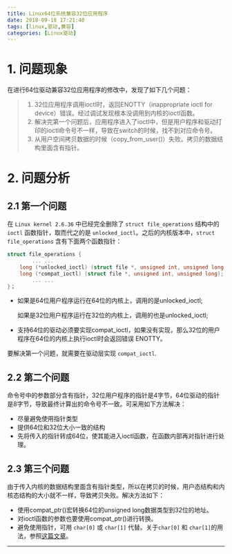```yaml
---
title: Linux64位系统兼容32位应用程序
date: 2018-09-18 17:21:40
tags: [linux,驱动,兼容]
categories: [Linux驱动]
---
```


# 1. 问题现象

在进行64位驱动兼容32位应用程序的修改中，发现了如下几个问题：

> 1. 32位应用程序调用ioctl时，返回ENOTTY（inappropriate ioctl for device）错误。经过调试发现根本没调用到内核的ioctl函数。
> 2. 解决完第一个问题后，应用程序进入了ioctl中，但是用户程序和驱动打印的ioctl命令号不一样，导致在switch的时候，找不到对应命令号。
> 3. 从用户空间拷贝数据的时候（copy_from_user()）失败。拷贝的数据结构里面含有指针。

# 2. 问题分析

## 2.1 第一个问题

在 `Linux kernel 2.6.36` 中已经完全删除了 `struct file_operations` 结构中的 `ioctl` 函数指针，取而代之的是 `unlocked_ioctl`。之后的内核版本中，`struct file_operations` 含有下面两个函数指针：

``` C
struct file_operations {
        ... ...
    long (*unlocked_ioctl) (struct file *, unsigned int, unsigned long);
    long (*compat_ioctl) (struct file *, unsigned int, unsigned long);
        ... ...
}；
```

*  如果是64位用户程序运行在64位的内核上，调用的是unlocked_ioctl;

   如果是32位用户程序运行在32位的内核上，调用的也是unlocked_ioctl;

*  支持64位的驱动必须要实现compat_ioctl，如果没有实现，那么32位的用户程序在64位的内核上执行ioctl时会返回错误 ENOTTY。

要解决第一个问题，就需要在驱动层实现 `compat_ioctl`.

## 2.2 第二个问题

命令号中的参数部分含有指针，32位用户程序的指针是4字节，64位驱动的指针是8字节，导致最终计算出的命令号不一致。可采用如下方法解决：
*  尽量避免使用指针类型
*  提供64位和32位大小一致的结构
*  先将传入的指针转成64位，使其能进入ioctl函数，在函数内部再对指针进行处理。

## 2.3 第三个问题

由于传入内核的数据结构里面含有指针类型，所以在拷贝的时候，用户态结构和内核态结构的大小就不一样，导致拷贝失败。解决方法如下：

* 使用compat_ptr()宏转换64位的unsigned long数据类型到32位的地址。
* 对ioctl函数的参数也要使用compat_ptr()进行转换。
* 避免使用指针，可用 `char[0]` 或 `char[1]` 代替。关于`char[0]` 和 `char[1]`的用法，参照[这篇文章](https://do-do-do.github.io/C%E8%AF%AD%E8%A8%80%E7%BB%93%E6%9E%84%E4%BD%93%E4%B8%ADchar-0-%E5%92%8Cchar-1-%E7%9A%84%E7%94%A8%E6%B3%95.html)。



----
